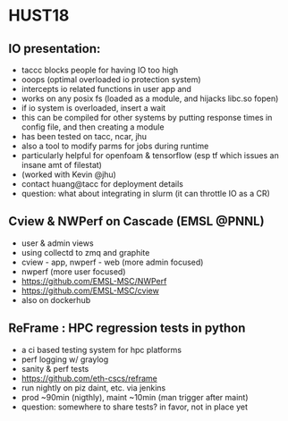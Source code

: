 
# HUST18

## IO presentation:
* taccc blocks people for having IO too high
* ooops (optimal overloaded io protection system)
* intercepts io related functions in user app and 
* works on any posix fs (loaded as a module, and hijacks libc.so fopen)
* if io system is overloaded, insert a wait
* this can be compiled for other systems by putting response times in config file, and then creating a module
* has been tested on tacc, ncar, jhu
* also a tool to modify parms for jobs during runtime
* particularly helpful for openfoam & tensorflow (esp tf which issues an insane amt of filestat)
* (worked with Kevin @jhu)
* contact huang@tacc for deployment details
* question: what about integrating in slurm (it can throttle IO as a CR)

## Cview & NWPerf on Cascade (EMSL @PNNL)
* user & admin views
* using collectd to zmq and graphite
* cview - app, nwperf - web (more admin focused)
* nwperf (more user focused)
* https://github.com/EMSL-MSC/NWPerf
* https://github.com/EMSL-MSC/cview 
* also on dockerhub

## ReFrame : HPC regression tests in python
* a ci based testing system for hpc platforms
* perf logging w/ graylog
* sanity & perf tests
* https://github.com/eth-cscs/reframe 
* run nightly on piz daint, etc. via jenkins
* prod ~90min (nigthly), maint ~10min (man trigger after maint)
* question: somewhere to share tests? in favor, not in place yet
